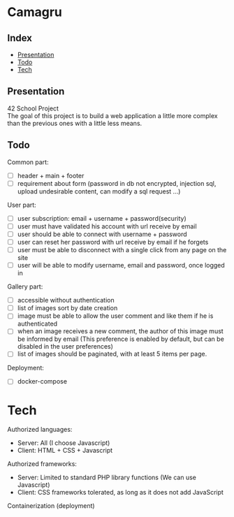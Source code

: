# Camagru

## Index

* [Presentation](#Presentation)
* [Todo](#Todo)
* [Tech](#Tech)

## Presentation

42 School Project  
The goal of this project is to build a web application a little more complex than the previous ones with a little less means.

## Todo

Common part:

- [ ] header + main + footer
- [ ] requirement about form (password in db not encrypted, injection sql, upload undesirable content, can modify a sql request ...)

User part:

- [ ] user subscription: email + username + password(security)
- [ ] user must have validated his account with url receive by email
- [ ] user should be able to connect with username + password
- [ ] user can reset her password with url receive by email if he forgets
- [ ] user must be able to disconnect with a single click from any page on the site
- [ ] user will be able to modify username, email and password, once logged in

Gallery part:

- [ ] accessible without authentication
- [ ] list of images sort by date creation
- [ ] image must be able to allow the user comment and like them if he is authenticated
- [ ] when an image receives a new comment, the author of this image must be informed by email (This preference is enabled by default, but can be disabled in the user preferences)
- [ ] list of images should be paginated, with at least 5 items per page.

Deployment:

- [ ] docker-compose

# Tech

Authorized languages:
- Server: All (I choose Javascript)
- Client: HTML + CSS + Javascript

Authorized frameworks:
- Server: Limited to standard PHP library functions (We can use Javascript)
- Client: CSS frameworks tolerated, as long as it does not add JavaScript

Containerization (deployment)
